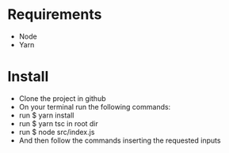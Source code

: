 # Requirements
- Node
- Yarn

# Install
- Clone the project in github
- On your terminal run the following commands:
- run $ yarn install
- run $ yarn tsc in root dir
- run $ node src/index.js
- And then follow the commands inserting the requested inputs
